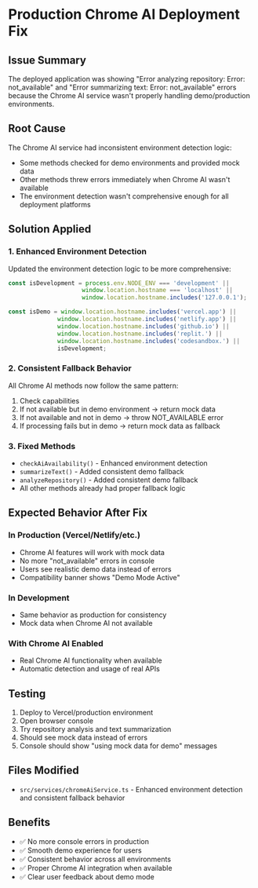 # Production Chrome AI Deployment Fix

## Issue Summary
The deployed application was showing "Error analyzing repository: Error: not_available" and "Error summarizing text: Error: not_available" errors because the Chrome AI service wasn't properly handling demo/production environments.

## Root Cause
The Chrome AI service had inconsistent environment detection logic:
- Some methods checked for demo environments and provided mock data
- Other methods threw errors immediately when Chrome AI wasn't available
- The environment detection wasn't comprehensive enough for all deployment platforms

## Solution Applied

### 1. Enhanced Environment Detection
Updated the environment detection logic to be more comprehensive:

```typescript
const isDevelopment = process.env.NODE_ENV === 'development' || 
                     window.location.hostname === 'localhost' ||
                     window.location.hostname.includes('127.0.0.1');

const isDemo = window.location.hostname.includes('vercel.app') ||
              window.location.hostname.includes('netlify.app') ||
              window.location.hostname.includes('github.io') ||
              window.location.hostname.includes('replit.') ||
              window.location.hostname.includes('codesandbox.') ||
              isDevelopment;
```

### 2. Consistent Fallback Behavior
All Chrome AI methods now follow the same pattern:
1. Check capabilities
2. If not available but in demo environment → return mock data
3. If not available and not in demo → throw NOT_AVAILABLE error
4. If processing fails but in demo → return mock data as fallback

### 3. Fixed Methods
- `checkAiAvailability()` - Enhanced environment detection
- `summarizeText()` - Added consistent demo fallback
- `analyzeRepository()` - Added consistent demo fallback
- All other methods already had proper fallback logic

## Expected Behavior After Fix

### In Production (Vercel/Netlify/etc.)
- Chrome AI features will work with mock data
- No more "not_available" errors in console
- Users see realistic demo data instead of errors
- Compatibility banner shows "Demo Mode Active"

### In Development
- Same behavior as production for consistency
- Mock data when Chrome AI not available

### With Chrome AI Enabled
- Real Chrome AI functionality when available
- Automatic detection and usage of real APIs

## Testing
1. Deploy to Vercel/production environment
2. Open browser console
3. Try repository analysis and text summarization
4. Should see mock data instead of errors
5. Console should show "using mock data for demo" messages

## Files Modified
- `src/services/chromeAiService.ts` - Enhanced environment detection and consistent fallback behavior

## Benefits
- ✅ No more console errors in production
- ✅ Smooth demo experience for users
- ✅ Consistent behavior across all environments
- ✅ Proper Chrome AI integration when available
- ✅ Clear user feedback about demo mode